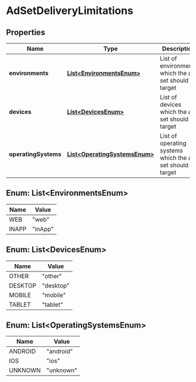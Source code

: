 

# AdSetDeliveryLimitations

## Properties

Name | Type | Description | Notes
------------ | ------------- | ------------- | -------------
**environments** | [**List&lt;EnvironmentsEnum&gt;**](#List&lt;EnvironmentsEnum&gt;) | List of environments which the ad set should target |  [optional]
**devices** | [**List&lt;DevicesEnum&gt;**](#List&lt;DevicesEnum&gt;) | List of devices which the ad set should target |  [optional]
**operatingSystems** | [**List&lt;OperatingSystemsEnum&gt;**](#List&lt;OperatingSystemsEnum&gt;) | List of operating systems which the ad set should target |  [optional]



## Enum: List&lt;EnvironmentsEnum&gt;

Name | Value
---- | -----
WEB | &quot;web&quot;
INAPP | &quot;inApp&quot;



## Enum: List&lt;DevicesEnum&gt;

Name | Value
---- | -----
OTHER | &quot;other&quot;
DESKTOP | &quot;desktop&quot;
MOBILE | &quot;mobile&quot;
TABLET | &quot;tablet&quot;



## Enum: List&lt;OperatingSystemsEnum&gt;

Name | Value
---- | -----
ANDROID | &quot;android&quot;
IOS | &quot;ios&quot;
UNKNOWN | &quot;unknown&quot;



